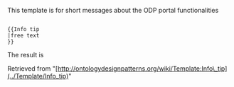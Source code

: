 This template is for short messages about the ODP portal functionalities




```

{{Info tip
|free text
}}

```

The result is


  






Retrieved from "[http://ontologydesignpatterns.org/wiki/Template:Info\_tip](../Template/Info_tip)"